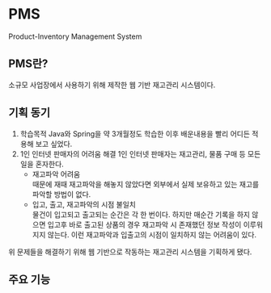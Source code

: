 # PMS
Product-Inventory Management System
## PMS란?
소규모 사업장에서 사용하기 위해 제작한 웹 기반 재고관리 시스템이다.

## 기획 동기
1. 학습목적
   Java와 Spring을 약 3개월정도 학습한 이후 배운내용을 빨리 어디든 적용해 보고 싶었다.
2. 1인 인터넷 판매자의 어려움 해결
   1인 인터넷 판매자는 재고관리, 물품 구매 등 모든 일을 혼자한다.
   - 재고파악 어려움<br>
     때문에 재때 재고파악을 해놓지 않았다면 외부에서 실제 보유하고 있는 재고를 파악할 방법이 없다.
   - 입고, 출고, 재고파악의 시점 불일치<br>
     물건이 입고되고 출고되는 순간은 각 한 번이다. 하지만 매순간 기록을 하지 않으면 입고후 바로 출고된 상품의 경우 재고파악 시 존재했던 정보 작성이 이루워 지지 않는다. 이런 재고파악과 입출고의 시점이 일치하지 않는 어려움이 있다.
      
위 문제들을 해결하기 위해 웹 기반으로 작동하는 재고관리 시스템을 기획하게 됐다.

## 주요 기능
